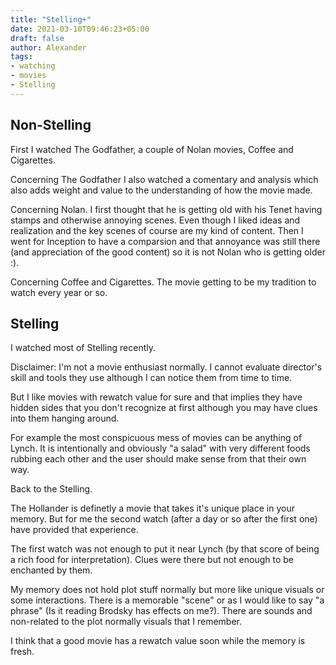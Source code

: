 ```yaml
---
title: "Stelling+"
date: 2021-03-10T09:46:23+05:00
draft: false
author: Alexander
tags:
- watching
- movies
- Stelling
---
```


## Non-Stelling

First I watched The Godfather, a couple of Nolan movies, Coffee and Cigarettes.

Concerning The Godfather I also watched a comentary and analysis which also adds weight and value to the understanding of how the movie made.

Concerning Nolan.
I first thought that he is getting old with his Tenet having stamps and otherwise annoying scenes.
Even though I liked ideas and realization and the key scenes of course are my kind of content.
Then I went for Inception to have a comparsion and that annoyance was still there (and appreciation of the good content) so it is not Nolan
who is getting older :).

Concerning Coffee and Cigarettes.
The movie getting to be my tradition to watch every year or so.


## Stelling

I watched most of Stelling recently.

Disclaimer:
I'm not a movie enthusiast normally.
I cannot evaluate director's skill and tools they use although I can notice them from time to time.

But I like movies with rewatch value for sure and that implies they have hidden sides
that you don't recognize at first although you may have clues into them hanging around.

For example the most conspicuous mess of movies can be anything of Lynch.
It is intentionally and obviously "a salad" with very different foods rubbing each other
and the user should make sense from that their own way.

Back to the Stelling.

The Hollander is definetly a movie that takes it's unique place in your memory.
But for me the second watch (after a day or so after the first one) have provided that experience.

The first watch was not enough to put it near Lynch (by that score of being a rich food for interpretation).
Clues were there but not enough to be enchanted by them.

My memory does not hold plot stuff normally but more like unique visuals or some interactions.
There is a memorable "scene" or as I would like to say "a phrase" (Is it reading Brodsky has effects on me?).
There are sounds and non-related to the plot normally visuals that I remember.

I think that a good movie has a rewatch value soon while the memory is fresh.
